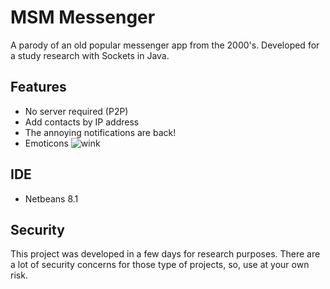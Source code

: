 # MSM Messenger

A parody of an old popular messenger app from the 2000's. Developed for a study research with Sockets in Java.

## Features
* No server required (P2P)
* Add contacts by IP address
* The annoying notifications are back!
* Emoticons ![wink](http://i.imgur.com/zBaEiyq.png)

## IDE
* Netbeans 8.1

## Security
This project was developed in a few days for research purposes.
There are a lot of security concerns for those type of projects, so, use at your own risk.
